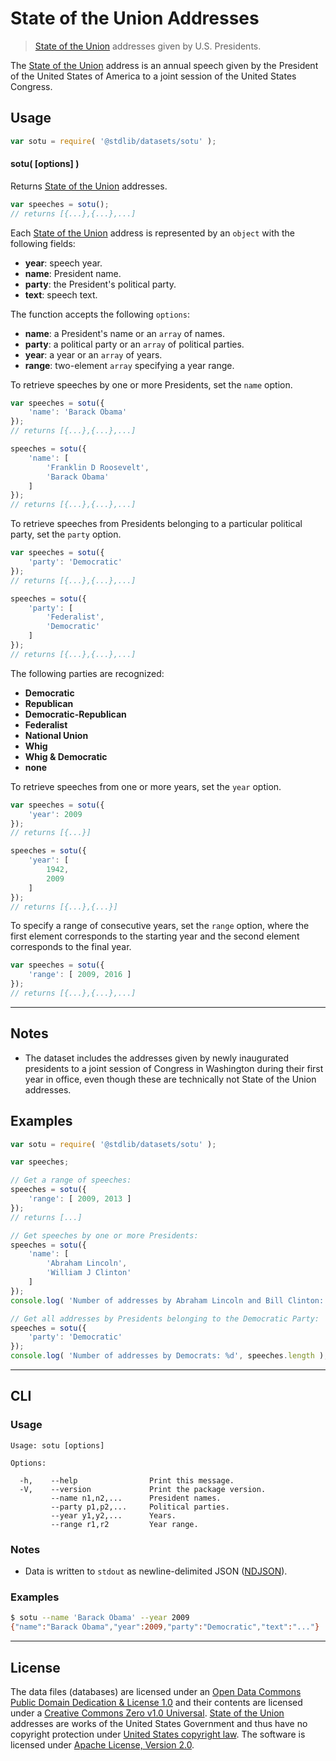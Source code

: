 <!--

@license Apache-2.0

Copyright (c) 2018 The Stdlib Authors.

Licensed under the Apache License, Version 2.0 (the "License");
you may not use this file except in compliance with the License.
You may obtain a copy of the License at

   http://www.apache.org/licenses/LICENSE-2.0

Unless required by applicable law or agreed to in writing, software
distributed under the License is distributed on an "AS IS" BASIS,
WITHOUT WARRANTIES OR CONDITIONS OF ANY KIND, either express or implied.
See the License for the specific language governing permissions and
limitations under the License.

-->

# State of the Union Addresses

> [State of the Union][sotu] addresses given by U.S. Presidents.

<section class="intro">

The [State of the Union][sotu] address is an annual speech given by the President of the United States of America to a joint session of the United States Congress.

</section>

<!-- /.intro -->

<section class="usage">

## Usage

```javascript
var sotu = require( '@stdlib/datasets/sotu' );
```

#### sotu( \[options] )

Returns [State of the Union][sotu] addresses.

```javascript
var speeches = sotu();
// returns [{...},{...},...]
```

Each [State of the Union][sotu] address is represented by an `object` with the following fields:

-   **year**: speech year.
-   **name**: President name.
-   **party**: the President's political party.
-   **text**: speech text.

The function accepts the following `options`:

-   **name**: a President's name or an `array` of names.
-   **party**: a political party or an `array` of political parties.
-   **year**: a year or an `array` of years.
-   **range**: two-element `array` specifying a year range.

To retrieve speeches by one or more Presidents, set the `name` option.

```javascript
var speeches = sotu({
    'name': 'Barack Obama'
});
// returns [{...},{...},...]

speeches = sotu({
    'name': [
        'Franklin D Roosevelt',
        'Barack Obama'
    ]
});
// returns [{...},{...},...]
```

To retrieve speeches from Presidents belonging to a particular political party, set the `party` option.

```javascript
var speeches = sotu({
    'party': 'Democratic'
});
// returns [{...},{...},...]

speeches = sotu({
    'party': [
        'Federalist',
        'Democratic'
    ]
});
// returns [{...},{...},...]
```

The following parties are recognized:

-   **Democratic**
-   **Republican**
-   **Democratic-Republican**
-   **Federalist**
-   **National Union**
-   **Whig**
-   **Whig & Democratic**
-   **none**

To retrieve speeches from one or more years, set the `year` option.

```javascript
var speeches = sotu({
    'year': 2009
});
// returns [{...}]

speeches = sotu({
    'year': [
        1942,
        2009
    ]
});
// returns [{...},{...}]
```

To specify a range of consecutive years, set the `range` option, where the first element corresponds to the starting year and the second element corresponds to the final year.

```javascript
var speeches = sotu({
    'range': [ 2009, 2016 ]
});
// returns [{...},{...},...]
```

</section>

<!-- /.usage -->

<!-- Package usage notes. Make sure to keep an empty line after the `section` element and another before the `/section` close. -->

<section class="notes">

* * *

## Notes

-   The dataset includes the addresses given by newly inaugurated presidents to a joint session of Congress in Washington during their first year in office, even though these are technically not State of the Union addresses. 

</section>

<!-- /.notes -->

<section class="examples">

## Examples

<!-- eslint no-undef: "error" -->

```javascript
var sotu = require( '@stdlib/datasets/sotu' );

var speeches;

// Get a range of speeches:
speeches = sotu({
    'range': [ 2009, 2013 ]
});
// returns [...]

// Get speeches by one or more Presidents:
speeches = sotu({
    'name': [
        'Abraham Lincoln',
        'William J Clinton'
    ]
});
console.log( 'Number of addresses by Abraham Lincoln and Bill Clinton: %d', speeches.length );

// Get all addresses by Presidents belonging to the Democratic Party:
speeches = sotu({
    'party': 'Democratic'
});
console.log( 'Number of addresses by Democrats: %d', speeches.length );
```

</section>

<!-- /.examples -->

* * *

<section class="cli">

## CLI

<section class="usage">

### Usage

```text
Usage: sotu [options]

Options:

  -h,    --help                Print this message.
  -V,    --version             Print the package version.
         --name n1,n2,...      President names.
         --party p1,p2,...     Political parties.
         --year y1,y2,...      Years.
         --range r1,r2         Year range.
```

</section>

<!-- /.usage -->

<section class="notes">

### Notes

-   Data is written to `stdout` as newline-delimited JSON ([NDJSON][ndjson]).

</section>

<!-- /.notes -->

<section class="examples">

### Examples

```bash
$ sotu --name 'Barack Obama' --year 2009
{"name":"Barack Obama","year":2009,"party":"Democratic","text":"..."}
```

</section>

<!-- /.examples -->

</section>

<!-- /.cli -->

<!-- <license> -->

* * *

## License

The data files (databases) are licensed under an [Open Data Commons Public Domain Dedication & License 1.0][pddl-1.0] and their contents are licensed under a [Creative Commons Zero v1.0 Universal][cc0]. [State of the Union][sotu] addresses are works of the United States Government and thus have no copyright protection under [United States copyright law][us-copyright]. The software is licensed under [Apache License, Version 2.0][apache-license].

<!-- </license> -->

<!-- Section for related `stdlib` packages. Do not manually edit this section, as it is automatically populated. -->

<section class="related">

</section>

<!-- /.related -->

<!-- Section for all links. Make sure to keep an empty line after the `section` element and another before the `/section` close. -->

<section class="links">

[sotu]: https://en.wikipedia.org/wiki/State_of_the_Union

[ndjson]: http://specs.frictionlessdata.io/ndjson/

[pddl-1.0]: http://opendatacommons.org/licenses/pddl/1.0/

[cc0]: https://creativecommons.org/publicdomain/zero/1.0

[us-copyright]: https://en.wikisource.org/wiki/United_States_Code/Title_17/Chapter_1/Sections_105_and_106

[apache-license]: https://www.apache.org/licenses/LICENSE-2.0

</section>

<!-- /.links -->
